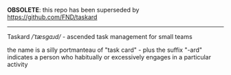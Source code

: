 **OBSOLETE**:
this repo has been superseded by <https://github.com/FND/taskard>

----

Taskard _/ˈtæsɡaɹd/_ - ascended task management for small teams

the name is a silly portmanteau of "task card" - plus the suffix "-ard"
indicates a person who habitually or excessively engages in a particular
activity
